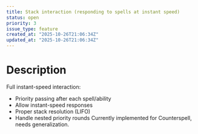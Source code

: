 ```yaml
---
title: Stack interaction (responding to spells at instant speed)
status: open
priority: 3
issue_type: feature
created_at: "2025-10-26T21:06:34Z"
updated_at: "2025-10-26T21:06:34Z"
---
```


# Description

Full instant-speed interaction:
- Priority passing after each spell/ability
- Allow instant-speed responses
- Proper stack resolution (LIFO)
- Handle nested priority rounds
Currently implemented for Counterspell, needs generalization.
